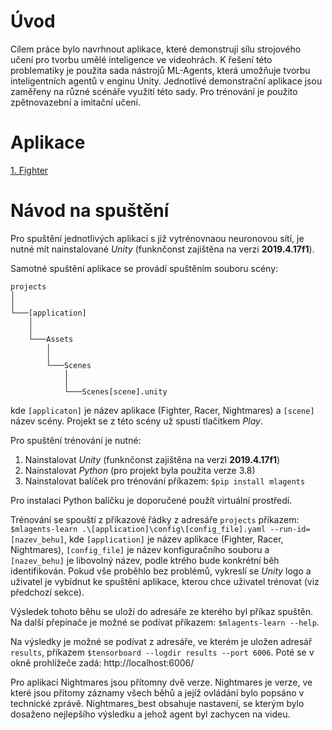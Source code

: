 # Úvod

Cílem práce bylo navrhnout aplikace, které demonstrují sílu strojového učení pro tvorbu umělé inteligence ve videohrách. K řešení této problematiky je použita sada nástrojů ML-Agents, která umožňuje tvorbu inteligentních agentů v enginu Unity. Jednotlivé demonstrační aplikace jsou zaměřeny na různé scénáře využití této sady. Pro trénování je použito zpětnovazební a imitační učení.

# Aplikace

[1. Fighter](https://github.com/vaculikjan/IBT-fighter)

# Návod na spuštění

Pro spuštění jednotlivých aplikací s již vytrénovnaou neuronovou sítí, je nutné mít nainstalované *Unity* (funknčonst zajištěna na verzi **2019.4.17f1**). 

Samotné spuštění aplikace se provádí spuštěním souboru scény:

```
projects
│  
│ 
└───[application]
    │   
    │
    └───Assets
        │   
        │   
        └───Scenes
            │   
            │   
            └───Scenes[scene].unity
```
kde ```[applicaton]``` je název aplikace (Fighter, Racer, Nightmares) a ```[scene]``` název scény. Projekt se z této scény už spustí tlačítkem *Play*.

Pro spuštění trénování je nutné:

1. Nainstalovat *Unity* (funknčonst zajištěna na verzi **2019.4.17f1**)
2. Nainstalovat *Python* (pro projekt byla použita verze 3.8)
3. Nainstalovat balíček pro trénování příkazem: ```$pip install mlagents```

Pro instalaci Python balíčku je doporučené použít virtuální prostředí.

Trénování se spouští z příkazové řádky z adresáře ```projects``` příkazem: ```$mlagents-learn .\[application]\config\[config_file].yaml --run-id=[nazev_behu]```, kde ```[application]``` je název aplikace (Fighter, Racer, Nightmares), ```[config_file]``` je název konfiguračního souboru a ```[nazev_behu]``` je libovolný název, podle ktrého bude konkrétní běh identifikován. Pokud vše proběhlo bez problémů, vykreslí se *Unity* logo a uživatel je vybídnut ke spuštění aplikace, kterou chce uživatel trénovat (viz předchozí sekce). 

Výsledek tohoto běhu se uloží do adresáře ze kterého byl příkaz spuštěn. Na další přepínače je možné se podívat příkazem: ```$mlagents-learn --help```.

Na výsledky je možné se podívat z adresáře, ve kterém je uložen adresář ```results```, příkazem ```$tensorboard --logdir results --port 6006```. Poté se v okně prohlížeče zadá: http://localhost:6006/

Pro aplikaci Nightmares jsou přítomny dvě verze. Nightmares je verze, ve které jsou přítomy záznamy všech běhů a jejíž ovládání bylo popsáno v technické zprávě. Nightmares_best obsahuje nastavení, se kterým bylo dosaženo nejlepšího výsledku a jehož agent byl zachycen na videu.

